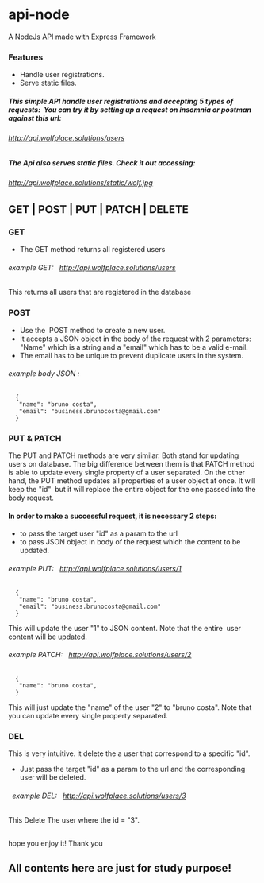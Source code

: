 # api-node
A NodeJs API made with Express Framework
### Features
- Handle user registrations.
- Serve static files.
##### This simple API handle user registrations and accepting 5 types of requests:  You can try it by setting up a request on insomnia or postman against this url: 
###### http://api.wolfplace.solutions/users
##### The Api also serves static files. Check it out accessing: 
###### http://api.wolfplace.solutions/static/wolf.jpg
###
## GET | POST | PUT | PATCH | DELETE
### GET 
- The GET method returns all registered users
###### example GET:   http://api.wolfplace.solutions/users
This returns all users that are registered in the database
### POST 
- Use the  POST method to create a new user. 
- It accepts a JSON object in the body of the request with 2 parameters: "Name" which is a string and a "email" which has to be a valid e-mail.
- The email has to be unique to prevent duplicate users in the system.  
###### example body JSON :
```
  {
   "name": "bruno costa",
   "email": "business.brunocosta@gmail.com"
  }
```
### PUT & PATCH
The PUT and PATCH methods are very similar. Both stand for updating users on database. 
The big difference between them is that PATCH method is able to update every single property of a user separated.
On the other hand, the PUT method updates all properties of a user object at once. It will keep the "id"  but it will replace the entire object for the one passed into the body request.
#### In order to make a successful request, it is necessary 2 steps: 
- to pass the target user "id" as a param to the url 
- to pass JSON object in body of the request which the content to be updated.
###### example PUT:   http://api.wolfplace.solutions/users/1
```
  {
   "name": "bruno costa",
   "email": "business.brunocosta@gmail.com"
  }
```
This will update the user "1" to JSON content. Note that the entire  user content will be updated.
###### example PATCH:   http://api.wolfplace.solutions/users/2     
```
  {
   "name": "bruno costa",
  }
```
This will just update the "name" of the user "2" to "bruno costa". Note that you can update every single property separated.
### DEL
This is very intuitive. it delete the a user that correspond to a specific "id".
- Just pass the target "id" as a param to the url and the corresponding user will be deleted.
######   example DEL:   http://api.wolfplace.solutions/users/3
This Delete The user where the id = "3".
## 
hope you enjoy it! Thank you
##
## All contents here are just for study purpose!
